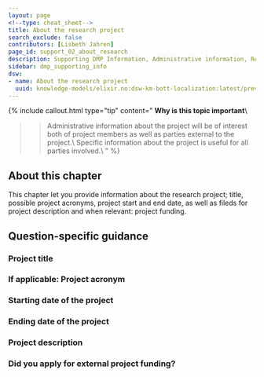 ```yaml
---
layout: page
<!--type: cheat_sheet-->
title: About the research project
search_exclude: false
contributors: [Lisbeth Jahren]
page_id: support_02_about_research
description: Supporting DMP Information, Administrative information, Research project, Contributors, Funding
sidebar: dmp_supporting_info
dsw:
- name: About the research project
  uuid: knowledge-models/elixir.no:dsw-km-bott-localization:latest/preview?questionUuid=f0ef08fd-d733-465c-bc66-5de0b826c41b
---
```


{% include callout.html type="tip" content="
**Why is this topic important**\\

>> Administrative information about the project will be of interest both of project members as well as parties external to the project.\\
>> Specific information about the project is useful for all parties involved.\\
" %}

## About this chapter

This chapter let you provide information about the research project; title, possible project acronyms, project start and end date, as well as fileds for project description and when relevant: project funding.  

## Question-specific guidance

### Project title

### If applicable: Project acronym

### Starting date of the project

### Ending date of the project

### Project description

### Did you apply for external project funding?




